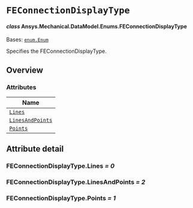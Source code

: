 # `FEConnectionDisplayType`

<a id="ansys.mechanical.stubs.v242.Ansys.Mechanical.DataModel.Enums.FEConnectionDisplayType"></a>

#### *class* Ansys.Mechanical.DataModel.Enums.FEConnectionDisplayType

Bases: [`enum.Enum`](https://docs.python.org/3/library/enum.html#enum.Enum)

Specifies the FEConnectionDisplayType.

<!-- !! processed by numpydoc !! -->

<a id="overview"></a>

## Overview

### Attributes

| Name |
| -------------------------------------------------------------------------------------------------------------------------------------------- |
| [`Lines`](#FEConnectionDisplayType.Lines) |
| [`LinesAndPoints`](#FEConnectionDisplayType.LinesAndPoints) |
| [`Points`](#FEConnectionDisplayType.Points) |

<a id="attribute-detail"></a>

## Attribute detail

<a id="FEConnectionDisplayType.Lines"></a>

### FEConnectionDisplayType.Lines *= 0*

<a id="FEConnectionDisplayType.LinesAndPoints"></a>

### FEConnectionDisplayType.LinesAndPoints *= 2*

<a id="FEConnectionDisplayType.Points"></a>

### FEConnectionDisplayType.Points *= 1*


